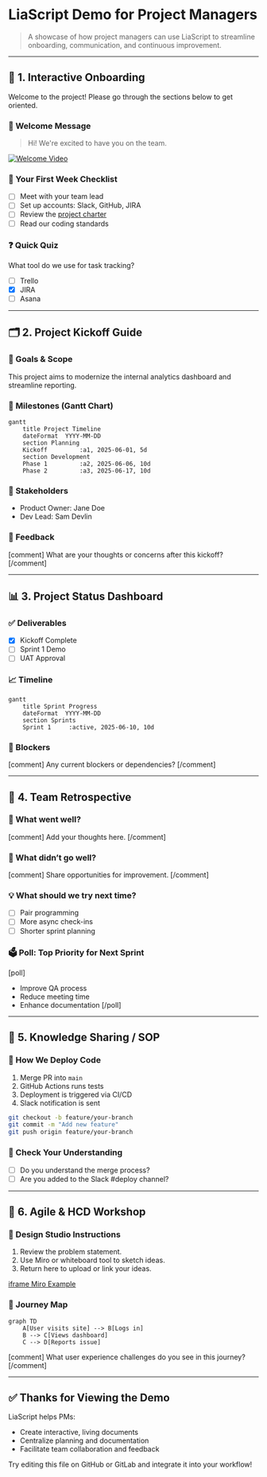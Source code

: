 
# LiaScript Demo for Project Managers

> A showcase of how project managers can use LiaScript to streamline onboarding, communication, and continuous improvement.

---

## 🧭 1. Interactive Onboarding

Welcome to the project! Please go through the sections below to get oriented.

### 👋 Welcome Message
> Hi! We're excited to have you on the team.

[![Welcome Video](https://img.youtube.com/vi/dQw4w9WgXcQ/0.jpg)](https://www.youtube.com/watch?v=dQw4w9WgXcQ)

### 🧩 Your First Week Checklist

- [ ] Meet with your team lead
- [ ] Set up accounts: Slack, GitHub, JIRA
- [ ] Review the [project charter](https://example.com)
- [ ] Read our coding standards

### ❓ Quick Quiz
What tool do we use for task tracking?

- [ ] Trello
- [x] JIRA
- [ ] Asana

---

## 🗂️ 2. Project Kickoff Guide

### 🚀 Goals & Scope
This project aims to modernize the internal analytics dashboard and streamline reporting.

### 📍 Milestones (Gantt Chart)
```mermaid
gantt
    title Project Timeline
    dateFormat  YYYY-MM-DD
    section Planning
    Kickoff         :a1, 2025-06-01, 5d
    section Development
    Phase 1         :a2, 2025-06-06, 10d
    Phase 2         :a3, 2025-06-17, 10d
```

### 📣 Stakeholders
- Product Owner: Jane Doe
- Dev Lead: Sam Devlin

### 📝 Feedback
[comment]
What are your thoughts or concerns after this kickoff?
[/comment]

---

## 📊 3. Project Status Dashboard

### ✅ Deliverables

- [x] Kickoff Complete
- [ ] Sprint 1 Demo
- [ ] UAT Approval

### 📈 Timeline

```mermaid
gantt
    title Sprint Progress
    dateFormat  YYYY-MM-DD
    section Sprints
    Sprint 1     :active, 2025-06-10, 10d
```

### 🚧 Blockers

[comment]
Any current blockers or dependencies?
[/comment]

---

## 🔁 4. Team Retrospective

### 🙌 What went well?
[comment]
Add your thoughts here.
[/comment]

### 😬 What didn’t go well?
[comment]
Share opportunities for improvement.
[/comment]

### 💡 What should we try next time?
- [ ] Pair programming
- [ ] More async check-ins
- [ ] Shorter sprint planning

### 🗳️ Poll: Top Priority for Next Sprint

[poll]
- Improve QA process
- Reduce meeting time
- Enhance documentation
[/poll]

---

## 📘 5. Knowledge Sharing / SOP

### 🧪 How We Deploy Code

1. Merge PR into `main`
2. GitHub Actions runs tests
3. Deployment is triggered via CI/CD
4. Slack notification is sent

```bash
git checkout -b feature/your-branch
git commit -m "Add new feature"
git push origin feature/your-branch
```

### 🧠 Check Your Understanding

- [ ] Do you understand the merge process?
- [ ] Are you added to the Slack #deploy channel?

---

## 🧠 6. Agile & HCD Workshop

### 🎨 Design Studio Instructions

1. Review the problem statement.
2. Use Miro or whiteboard tool to sketch ideas.
3. Return here to upload or link your ideas.

[iframe Miro Example](https://miro.com)

### 📌 Journey Map

```mermaid
graph TD
    A[User visits site] --> B[Logs in]
    B --> C[Views dashboard]
    C --> D[Reports issue]
```

[comment]
What user experience challenges do you see in this journey?
[/comment]

---

## ✅ Thanks for Viewing the Demo

LiaScript helps PMs:
- Create interactive, living documents
- Centralize planning and documentation
- Facilitate team collaboration and feedback

Try editing this file on GitHub or GitLab and integrate it into your workflow!
